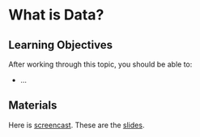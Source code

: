 # What is Data?

## Learning Objectives

After working through this topic, you should be able to:

- ...

## Materials

Here is
[screencast](https://electure.uni-bonn.de/static/mh_default_org/engage-player/xxx).
These are the [slides](descriptive_statistics-what_is_data.pdf).

